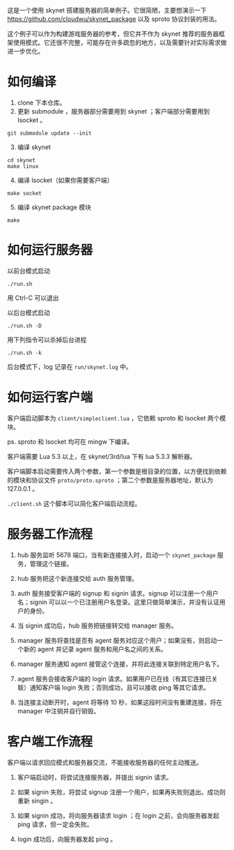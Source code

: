 这是一个使用 skynet 搭建服务器的简单例子。它很简陋，主要想演示一下 https://github.com/cloudwu/skynet_package 以及 sproto 协议封装的用法。

这个例子可以作为构建游戏服务器的参考，但它并不作为 skynet 推荐的服务器框架使用模式。它还很不完整，可能存在许多疏忽的地方，以及需要针对实际需求做进一步优化。

如何编译
========



1. clone 下本仓库。
2. 更新 submodule ，服务器部分需要用到 skynet ；客户端部分需要用到 lsocket 。
```
git submodule update --init
```
3. 编译 skynet
```
cd skynet
make linux
```
4. 编译 lsocket（如果你需要客户端）
```
make socket
```
5. 编译 skynet package 模块
```
make
```

如何运行服务器
==============


以前台模式启动
```
./run.sh
```
用 Ctrl-C 可以退出

以后台模式启动
```
./run.sh -D
```

用下列指令可以杀掉后台进程
```
./run.sh -k
```

后台模式下，log 记录在 `run/skynet.log` 中。

如何运行客户端
==============

客户端启动脚本为 `client/simpleclient.lua` ，它依赖 sproto 和 lsocket 两个模块。

ps. sproto 和 lsocket 均可在 mingw 下编译。

客户端需要 Lua 5.3 以上，在 skynet/3rd/lua 下有 lua 5.3.3 解析器。

客户端脚本启动需要传入两个参数，第一个参数是根目录的位置，以方便找到依赖的模块和协议文件 `proto/proto.sproto` ；第二个参数是服务器地址，默认为 127.0.0.1 。

`./client.sh` 这个脚本可以简化客户端启动流程。

服务器工作流程
==============

1. hub 服务监听 5678 端口，当有新连接接入时，启动一个 `skynet_package` 服务，管理这个链接。

2. hub 服务把这个新连接交给 auth 服务管理。

3. auth 服务接受客户端的 signup 和 signin 请求。signup 可以注册一个用户名；signin 可以以一个已注册用户名登录。这里只做简单演示，并没有认证用户的身份。

4. 当 signin 成功后，hub 服务把链接转交给 manager 服务。

5. manager 服务将查找是否有 agent 服务对应这个用户；如果没有，则启动一个新的 agent 并记录 agent 服务和用户名之间的关系。

6. manager 服务通知 agent 接管这个连接，并将此连接关联到特定用户名下。

7. agent 服务会接收客户端的 login 请求。如果用户已在线（有其它连接已关联）通知客户端 login 失败；否则成功，且可以接收 ping 等其它请求。

8. 当连接主动断开时，agent 将等待 10 秒，如果这段时间没有重建连接，将在 manager 中注销并自行销毁。

客户端工作流程
==============

客户端以请求回应模式和服务器交流，不能接收服务器的任何主动推送。

1. 客户端启动时，将尝试连接服务器，并提出 signin 请求。

2. 如果 signin 失败，将尝试 signup 注册一个用户，如果再失败则退出。成功则重新 singin 。

3. 如果 signin 成功，将向服务器请求 login ；在 login 之前，会向服务器发起 ping 请求，但一定会失败。

4. login 成功后，向服务器发起 ping 。



